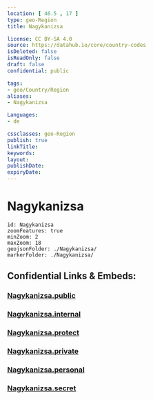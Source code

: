 ```yaml
---
location: [ 46.5 , 17 ] 
type: geo-Region
title: Nagykanizsa

license: CC BY-SA 4.0
source: https://datahub.io/core/country-codes
isDeleted: false
isReadOnly: false
draft: false
confidential: public

tags:
- geo/Country/Region
aliases:
- Nagykanizsa

Languages:
- de

cssclasses: geo-Region
publish: true
linkTitle: 
keywords: 
layout: 
publishDate: 
expiryDate: 
---
```


# Nagykanizsa

```leaflet
id: Nagykanizsa
zoomFeatures: true 
minZoom: 2 
maxZoom: 18
geojsonFolder: ./Nagykanizsa/
markerFolder: ./Nagykanizsa/
```


## Confidential Links & Embeds: 

### [Nagykanizsa.public](/_public/\Earth\Continent\Europe\Europe~East\Hungary\Counties~Hungary\Zala\counties~ZalaNagykanizsa.public.md) 

### [Nagykanizsa.internal](/_internal/\Earth\Continent\Europe\Europe~East\Hungary\Counties~Hungary\Zala\counties~ZalaNagykanizsa.internal.md) 

### [Nagykanizsa.protect](/_protect/\Earth\Continent\Europe\Europe~East\Hungary\Counties~Hungary\Zala\counties~ZalaNagykanizsa.protect.md) 

### [Nagykanizsa.private](/_private/\Earth\Continent\Europe\Europe~East\Hungary\Counties~Hungary\Zala\counties~ZalaNagykanizsa.private.md) 

### [Nagykanizsa.personal](/_personal/\Earth\Continent\Europe\Europe~East\Hungary\Counties~Hungary\Zala\counties~ZalaNagykanizsa.personal.md) 

### [Nagykanizsa.secret](/_secret/\Earth\Continent\Europe\Europe~East\Hungary\Counties~Hungary\Zala\counties~ZalaNagykanizsa.secret.md)

